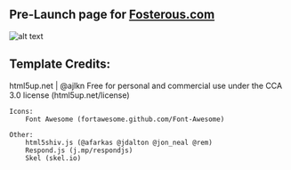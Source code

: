 Pre-Launch page for [Fosterous.com](http://fosterous.com)
---

![alt text](hhttps://raw.githubusercontent.com/mfwarren/FosterousPreLaunch/master/images/fosterous_med.png "Fosterous Logo")


Template Credits:
---
html5up.net | @ajlkn
Free for personal and commercial use under the CCA 3.0 license (html5up.net/license)

	Icons:
		Font Awesome (fortawesome.github.com/Font-Awesome)

	Other:
		html5shiv.js (@afarkas @jdalton @jon_neal @rem)
		Respond.js (j.mp/respondjs)
		Skel (skel.io)